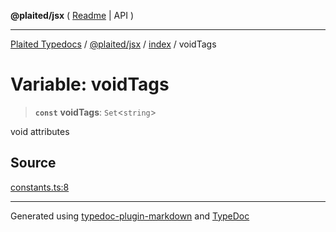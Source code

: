 **@plaited/jsx** ( [Readme](../../README.md) \| API )

***

[Plaited Typedocs](../../../../modules.md) / [@plaited/jsx](../../modules.md) / [index](../README.md) / voidTags

# Variable: voidTags

> **`const`** **voidTags**: `Set`\<`string`\>

void attributes

## Source

[constants.ts:8](https://github.com/plaited/plaited/blob/b0dd907/libs/jsx/src/constants.ts#L8)

***

Generated using [typedoc-plugin-markdown](https://www.npmjs.com/package/typedoc-plugin-markdown) and [TypeDoc](https://typedoc.org/)
